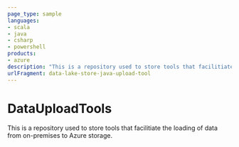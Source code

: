 ```yaml
---
page_type: sample
languages:
- scala
- java
- csharp
- powershell
products:
- azure
description: "This is a repository used to store tools that facilitiate the loading of data from on-premises to Azure storage."
urlFragment: data-lake-store-java-upload-tool
---
```


# DataUploadTools
This is a repository used to store tools that facilitiate the loading of data from on-premises to Azure storage.
